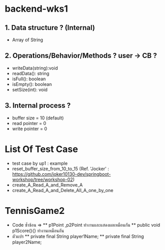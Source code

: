 # backend-wks1
## 1. Data structure ? (Internal)
*  Array of String
## 2. Operations/Behavior/Methods ?  user -> CB ?
*  writeData(string):void
*  readData(): string
*  isFull(): boolean
*  isEmpty(): boolean
*  setSize(int): void
## 3. Internal process ?
*  buffer size = 10 (default)
*  read pointer = 0
*  write pointer = 0


# List Of Test Case
* test case by up1 : example
* reset_buffer_size_from_10_to_15  (Ref. 'Jocker' : https://github.com/joker10130-dev/springboot-workshop/tree/workshop-02) 
* create_A_Read_A_and_Remove_A
* create_A_Read_A_and_Delete_All_A_one_by_one

# TennisGame2
* Code ซ้ำซ้อน => 
** p1Point ,p2Point ทำงานและแสดงผลเหมือนกัน
** public void p1Score(){} ทำงานเหมือนกัน
* ตัวแปร 
** private final String player1Name;
** private final String player2Name;

  
